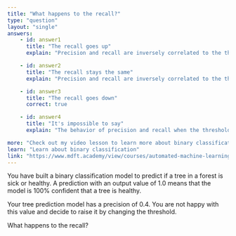 ```yaml
---
title: "What happens to the recall?"
type: "question"
layout: "single"
answers:
    - id: answer1
      title: "The recall goes up"
      explain: "Precision and recall are inversely correlated to the threshold. We can only make the recall go up by adjusting the threshold to lower the precision."

    - id: answer2
      title: "The recall stays the same"
      explain: "Precision and recall are inversely correlated to the threshold. They will always move in opposite directions when the threshold changes."

    - id: answer3
      title: "The recall goes down"
      correct: true

    - id: answer4
      title: "It's impossible to say"
      explain: "The behavior of precision and recall when the threshold changes is well known."

more: "Check out my video lesson to learn more about binary classification."
learn: "Learn about binary classification"
link: "https://www.mdft.academy/view/courses/automated-machine-learning-with-mlnet/403057-binary-classification/1153093-introducing-binary-classification"
---
```


You have built a binary classification model to predict if a tree in a forest is sick or healthy. A prediction with an output value of 1.0 means that the model is 100% confident that a tree is healthy. 

Your tree prediction model has a precision of 0.4. You are not happy with this value and decide to raise it by changing the threshold. 

What happens to the recall? 